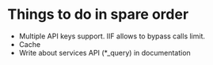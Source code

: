 Things to do in spare order
===========================
* Multiple API keys support. IIF allows to bypass calls limit.
* Cache
* Write about services API (*_query) in documentation
